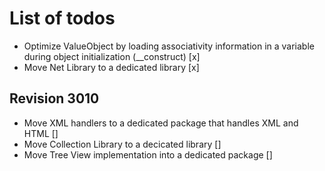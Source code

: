 # List of todos

- Optimize ValueObject by loading associativity information in a variable during object initialization (__construct) [x]
- Move Net Library to a dedicated library [x]

## Revision 3010

- Move XML handlers to a dedicated package that handles XML and HTML []
- Move Collection Library to a decicated library []
- Move Tree View implementation into a dedicated package []
